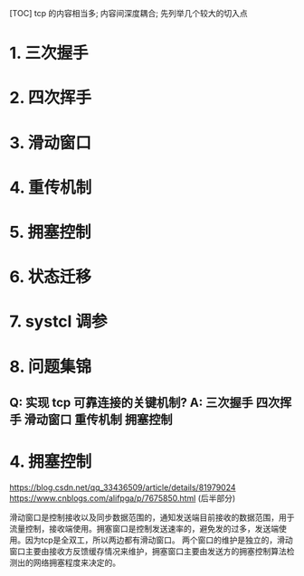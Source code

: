[TOC]
tcp 的内容相当多; 内容间深度耦合; 先列举几个较大的切入点

# 1. 三次握手

# 2. 四次挥手

# 3. 滑动窗口

# 4. 重传机制

# 5. 拥塞控制

# 6. 状态迁移

# 7. systcl 调参

# 8. 问题集锦

Q: 实现 tcp 可靠连接的关键机制?
A: 三次握手 四次挥手 滑动窗口 重传机制 拥塞控制
-----

# 4. 拥塞控制
https://blog.csdn.net/qq_33436509/article/details/81979024
https://www.cnblogs.com/alifpga/p/7675850.html (后半部分)

滑动窗口是控制接收以及同步数据范围的，通知发送端目前接收的数据范围，用于流量控制，接收端使用。拥塞窗口是控制发送速率的，避免发的过多，发送端使用。因为tcp是全双工，所以两边都有滑动窗口。
两个窗口的维护是独立的，滑动窗口主要由接收方反馈缓存情况来维护，拥塞窗口主要由发送方的拥塞控制算法检测出的网络拥塞程度来决定的。

